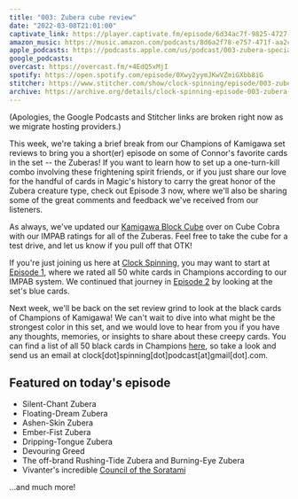 ```yaml
---
title: "003: Zubera cube review"
date: "2022-03-08T21:01:00"
captivate_link: https://player.captivate.fm/episode/6d34ac7f-9825-4727-80cd-1e2745904abc
amazon_music: https://music.amazon.com/podcasts/8d6a2f78-e757-471f-aa2c-47afe84c72db/episodes/791f1bf4-ce92-4a15-8291-448cd2720fd3/clock-spinning-003-zubera-special
apple_podcasts: https://podcasts.apple.com/us/podcast/003-zubera-special/id1611106302?i=1000553391646
google_podcasts: 
overcast: https://overcast.fm/+4EdQ5xMjI
spotify: https://open.spotify.com/episode/0Xwy2yymJKwVZmiGXbb8iG
stitcher: https://www.stitcher.com/show/clock-spinning/episode/003-zubera-special-201151912
archive: https://archive.org/details/clock-spinning-episode-003-zubera-micro-episode
---
```


(Apologies, the Google Podcasts and Stitcher links are broken right now as we migrate hosting providers.)

This week, we're taking a brief break from our Champions of Kamigawa set reviews to bring you a short(er) episode on some of Connor's favorite cards in the set -- the Zuberas! If you want to learn how to set up a one-turn-kill combo involving these frightening spirit friends, or if you just share our love for the handful of cards in Magic's history to carry the great honor of the Zubera creature type, check out Episode 3 now, where we'll also be sharing some of the great comments and feedback we've received from our listeners.

As always, we've updated our [Kamigawa Block Cube](https://cubecobra.com/cube/overview/clock-spinning-chk) over on Cube Cobra with our IMPAB ratings for all of the Zuberas. Feel free to take the cube for a test drive, and let us know if you pull off that OTK!

If you're just joining us here at [Clock Spinning](https://clockspinning.com/about), you may want to start at [Episode 1](https://clockspinning.com/episode-1-white-champions-of-kamigawa/), where we rated all 50 white cards in Champions according to our IMPAB system. We continued that journey in [Episode 2](https://clockspinning.com/episode-2-blue-champions-of-kamigawa/) by looking at the set's blue cards.

Next week, we'll be back on the set review grind to look at the black cards of Champions of Kamigawa! We can't wait to dive into what might be the strongest color in this set, and we would love to hear from you if you have any thoughts, memories, or insights to share about these creepy cards. You can find a list of all 50 black cards in Champions [here](https://scryfall.com/search?as=grid&order=name&q=color%3DB+set%3Achk), so take a look and send us an email at clock[dot]spinning[dot]podcast[at]gmail[dot].com.

## Featured on today's episode

- Silent-Chant Zubera
- Floating-Dream Zubera
- Ashen-Skin Zubera
- Ember-Fist Zubera
- Dripping-Tongue Zubera
- Devouring Greed
- The off-brand Rushing-Tide Zubera and Burning-Eye Zubera
- Vivanter's incredible [Council of the Soratami](https://i.imgur.com/s9cr1Je.png)

...and much more!
